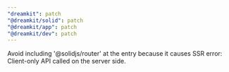 ```yaml
---
"dreamkit": patch
"@dreamkit/solid": patch
"@dreamkit/app": patch
"@dreamkit/dev": patch
---
```


Avoid including '@solidjs/router' at the entry because it causes SSR error: Client-only API called on the server side.

